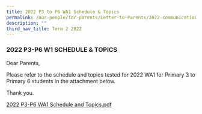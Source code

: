 ```yaml
---
title: 2022 P3 to P6 WA1 Schedule & Topics
permalink: /our-people/for-parents/Letter-to-Parents/2022-communications/Term-2-2022/upper-pri-wa1/
description: ""
third_nav_title: Term 2 2022
---
```

### 2022 P3-P6 W1 SCHEDULE & TOPICS

Dear Parents,  
  
Please refer to the schedule and topics tested for 2022 WA1 for Primary 3 to Primary 6 students in the attachment below.  
  
Thank you.  
  
[2022 P3-P6 WA1 Schedule and Topics.pdf](/files/2022%20P3-P6%20WA1%20Schedule%20and%20Topics.pdf)